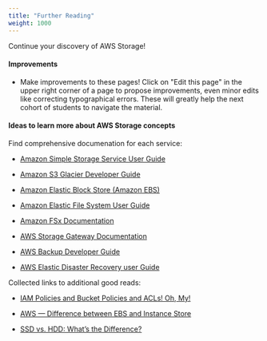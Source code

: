 ```yaml
---
title: "Further Reading"
weight: 1000
---
```


Continue your discovery of AWS Storage!
<br>

#### Improvements
  - Make improvements to these pages! Click on "Edit this page" in the upper right corner of a page to 
    propose improvements, even minor edits like correcting typographical errors. These will 
    greatly help the next cohort of students to navigate the material.

#### Ideas to learn more about AWS Storage concepts
Find comprehensive documenation for each service:
- [Amazon Simple Storage Service User Guide](https://docs.aws.amazon.com/AmazonS3/latest/userguide/Welcome.html)

- [Amazon S3 Glacier Developer Guide](https://docs.aws.amazon.com/amazonglacier/latest/dev/introduction.html)

- [Amazon Elastic Block Store (Amazon EBS)](https://docs.aws.amazon.com/AWSEC2/latest/UserGuide/AmazonEBS.html)

- [Amazon Elastic File System User Guide](https://docs.aws.amazon.com/efs/latest/ug/whatisefs.html)

- [Amazon FSx Documentation](https://docs.aws.amazon.com/fsx/?id=docs_gateway)

- [AWS Storage Gateway Documentation](https://docs.aws.amazon.com/storagegateway/?id=docs_gateway)

- [AWS Backup Developer Guide](https://docs.aws.amazon.com/aws-backup/latest/devguide/whatisbackup.html)

- [AWS Elastic Disaster Recovery user Guide](https://docs.aws.amazon.com/drs/latest/userguide/what-is-drs.html)


Collected links to additional good reads:
- [IAM Policies and Bucket Policies and ACLs! Oh, My!](https://aws.amazon.com/blogs/security/iam-policies-and-bucket-policies-and-acls-oh-my-controlling-access-to-s3-resources/)
  
- [AWS — Difference between EBS and Instance Store](https://medium.com/awesome-cloud/aws-difference-between-ebs-and-instance-store-f030c4407387)

- [SSD vs. HDD: What’s the Difference?](https://iosafe.com/data-protection-topics/ssd-vs-hdd/)
